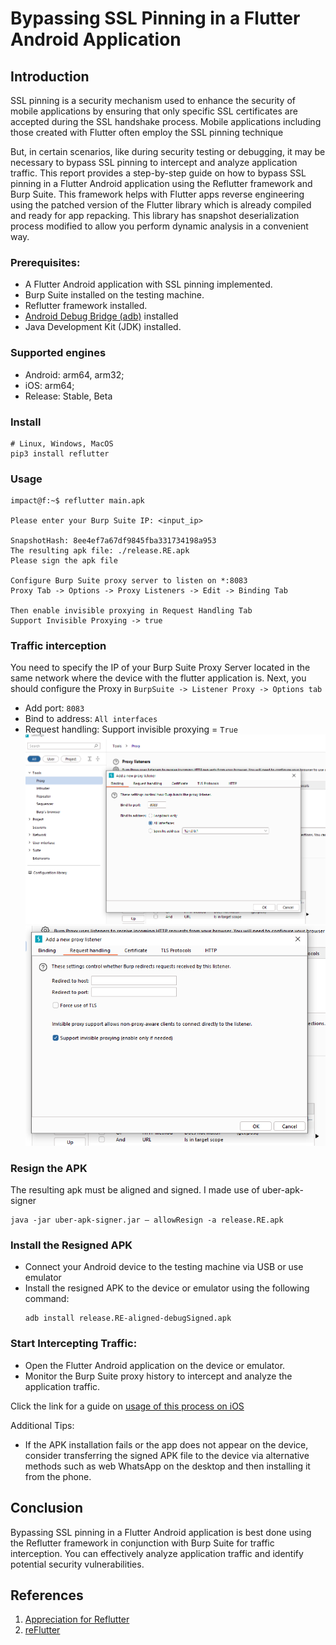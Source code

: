 # Bypassing SSL Pinning in a Flutter Android Application

## Introduction

SSL pinning is a security mechanism used to enhance the security of mobile applications by ensuring that only specific SSL certificates are accepted during the SSL handshake process. Mobile applications  including those created with Flutter often employ the SSL pinning technique

But, in certain scenarios, like during security testing or debugging, it may be necessary to bypass SSL pinning to intercept and analyze application traffic. This report provides a step-by-step guide on how to bypass SSL pinning in a Flutter Android application using the Reflutter framework and Burp Suite. This framework helps with Flutter apps reverse engineering using the patched version of the Flutter library which is already compiled and ready for app repacking. This library has snapshot deserialization process modified to allow you perform dynamic analysis in a convenient way.


### Prerequisites:
- A Flutter Android application with SSL pinning implemented.
- Burp Suite installed on the testing machine.
- Reflutter framework installed.
- [Android Debug Bridge (adb)](https://developer.android.com/tools/releases/platform-tools) installed
- Java Development Kit (JDK) installed.


### Supported engines

- Android: arm64, arm32;
- iOS: arm64;
- Release: Stable, Beta

### Install

```
# Linux, Windows, MacOS
pip3 install reflutter
```

### Usage

```console
impact@f:~$ reflutter main.apk

Please enter your Burp Suite IP: <input_ip>

SnapshotHash: 8ee4ef7a67df9845fba331734198a953
The resulting apk file: ./release.RE.apk
Please sign the apk file

Configure Burp Suite proxy server to listen on *:8083
Proxy Tab -> Options -> Proxy Listeners -> Edit -> Binding Tab

Then enable invisible proxying in Request Handling Tab
Support Invisible Proxying -> true

```

### Traffic interception

You need to specify the IP of your Burp Suite Proxy Server located in the same network where the device with the flutter application is. Next, you should configure the Proxy in `BurpSuite -> Listener Proxy -> Options tab`

- Add port: `8083`
- Bind to address: `All interfaces`
- Request handling: Support invisible proxying = `True`
![](proxy_setting1.png)
![](proxy_setting2.png)

### Resign the APK

The resulting apk must be aligned and signed. I made use of uber-apk-signer
```
java -jar uber-apk-signer.jar — allowResign -a release.RE.apk
```

### Install the Resigned APK

   - Connect your Android device to the testing machine via USB or use emulator 
   - Install the resigned APK to the device or emulator using the following command:
     ```
     adb install release.RE-aligned-debugSigned.apk
     ```

### Start Intercepting Traffic:
   - Open the Flutter Android application on the device or emulator.
   - Monitor the Burp Suite proxy history to intercept and analyze the application traffic.

Click the link for a guide on [usage of this process on iOS](https://github.com/Impact-I/reFlutter?tab=readme-ov-file#usage-on-ios)

Additional Tips:
- If the APK installation fails or the app does not appear on the device, consider transferring the signed APK file to the device via alternative methods such as web WhatsApp on the desktop and then installing it from the phone.



## Conclusion
Bypassing SSL pinning in a Flutter Android application is best done using the Reflutter framework in conjunction with Burp Suite for traffic interception. 
You can effectively analyze application traffic and identify potential security vulnerabilities. 


## References

1. [Appreciation for Reflutter](https://medium.com/@badamjav/appreciation-for-reflutter-51040d395869)
2. [reFlutter](https://github.com/Impact-I/reFlutter)






